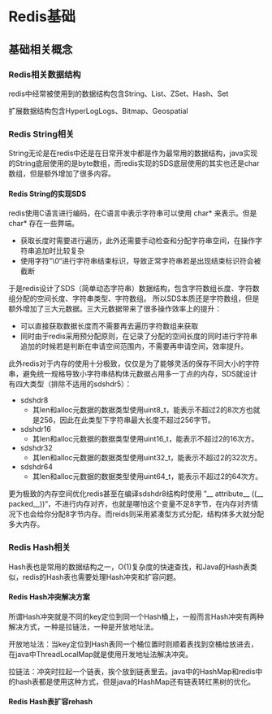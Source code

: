 # Redis基础

## 基础相关概念

### Redis相关数据结构

redis中经常被使用到的数据结构包含String、List、ZSet、Hash、Set

扩展数据结构包含HyperLogLogs、Bitmap、Geospatial

### Redis String相关
String无论是在redis中还是在日常开发中都是作为最常用的数据结构，java实现的String底层使用的是byte数组，而redis实现的SDS底层使用的其实也还是char数组，但是额外增加了很多内容。

#### Redis String的实现SDS

redis使用C语言进行编码，在C语言中表示字符串可以使用 char* 来表示。但是 char* 存在一些弊端。

- 获取长度时需要进行遍历，此外还需要手动检查和分配字符串空间，在操作字符串追加时比较复杂
- 使用字符”\0“进行字符串结束标识，导致正常字符串若是出现结束标识符会被截断

于是redis设计了SDS（简单动态字符串）数据结构，包含字符数组长度、字符数组分配的空间长度、字符串类型、字符数组。
所以SDS本质还是字符数组，但是额外增加了三大元数据。三大元数据带来了很多操作效率上的提升：

- 可以直接获取数据长度而不需要再去遍历字符数组来获取
- 同时由于redis采用预分配原则，在记录了分配的空间长度的同时进行字符串追加的时候若是判断在申请空间范围内，不需要再申请空间，效率提升。

此外redis对于内存的使用十分极致，仅仅是为了能够灵活的保存不同大小的字符串，避免统一规格导致小字符串结构体元数据占用多一丁点的内存，SDS就设计有四大类型（排除不适用的sdshdr5）：

- sdshdr8
  - 其len和alloc元数据的数据类型使用uint8_t，能表示不超过2的8次方也就是256，因此在此类型下字符串最大长度不超过256字节。
- sdshdr16
  - 其len和alloc元数据的数据类型使用uint16_t，能表示不超过2的16次方。
- sdshdr32
  - 其len和alloc元数据的数据类型使用uint32_t，能表示不超过2的32次方。
- sdshdr64
  - 其len和alloc元数据的数据类型使用uint64_t，能表示不超过2的64次方。

更为极致的内存空间优化redis甚至在编译sdshdr8结构时使用 ”__ attribute__ ((__ packed__))“，不进行内存对齐，也就是哪怕这个变量不足8字节，在内存对齐情况下也会给你分配8字节内存。而reids则采用紧凑型方式分配，结构体多大就分配多大内存。

### Redis Hash相关
Hash表也是常用的数据结构之一，O(1)复杂度的快速查找，和Java的Hash表类似，redis的Hash表也需要处理Hash冲突和扩容问题。

#### Redis Hash冲突解决方案
所谓Hash冲突就是不同的key定位到同一个Hash桶上，一般而言Hash冲突有两种解决方式，一种是拉链法，一种是开放地址法。

开放地址法：当key定位到Hash表同一个桶位置时则顺着表找到空桶给放进去，在java中ThreadLocalMap就是使用开发地址法解决冲突。

拉链法：冲突时拉起一个链表，挨个放到链表里去。java中的HashMap和redis中的hash表都是使用这种方式，但是java的HashMap还有链表转红黑树的优化。

#### Redis Hash表扩容rehash
